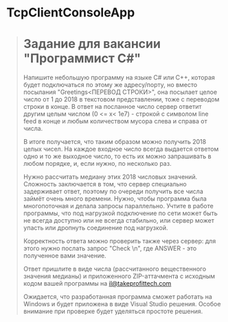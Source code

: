 # TcpClientConsoleApp

> Задание для вакансии "Программист C#"
> =========================================
>
> Напишите небольшую программу на языке C# или C++, которая будет
> подключаться по этому же адресу/порту, но вместо посылания
> "Greetings<ПЕРЕВОД СТРОКИ>", она посылает целое число от 1 до 2018
> в текстовом представлении, тоже с переводом строки в конце.
> В ответ на посланное число сервер ответит другим целым числом
> (0 <= x< 1e7) - строкой с символом line feed в конце и любым
> количеством мусора слева и справа от числа.
>
> В итоге получается, что таким образом можно получить 2018 целых
> чисел. На каждое входное число всегда выдается ответом одно и то
> же выходное число, то есть их можно запрашивать в любом порядке,
> и, если нужно, по несколько раз.
>
> Нужно рассчитать медиану этих 2018 числовых значений.
> Сложность заключается в том, что сервер специально задерживает ответ,
> поэтому по очереди получить все числа займёт очень много времени.
> Нужно, чтобы программа была многопоточная и делала запросы
> параллельно. Учтите в работе программы, что под нагрузкой
> подключение по сети может быть не всегда доступно или не всегда
> стабильно, или сервер может упасть или дропнуть соединение
> под нагрузкой.
>
> Корректность ответа можно проверить также через сервер:
> для этого нужно послать запрос "Check <ANSWER>\n", где ANSWER - это
> полученное вами значение.
>
> Ответ пришлите в виде числа (рассчитанного вещественного значения медианы)
> и приложенного ZIP-аттачмента с исходным кодом вашей программы
> на il@takeprofittech.com
>
> Ожидается, что разработанная программа сможет работать на Windows и
> будет приложена в виде Visual Studio решения. Особое внимание при проверке будет
> уделяться простоте решения.
